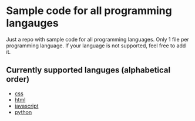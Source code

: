 # Sample code for all programming langauges

Just a repo with sample code for all programming languages. Only 1 file per programming language.
If your language is not supported, feel free to add it.

## Currently supported languges (alphabetical order)

- [css](sample.css)
- [html](sample.html)
- [javascript](sample.js)
- [python](sample.py)
